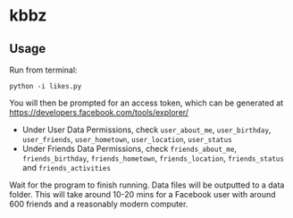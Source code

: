 kbbz
==========

Usage
----------

Run from terminal:

	python -i likes.py

You will then be prompted for an access token, which can be generated at https://developers.facebook.com/tools/explorer/

*	Under User Data Permissions, check `user_about_me`, `user_birthday`, `user_friends`, `user_hometown`, `user_location`, `user_status`
*	Under Friends Data Permissions, check `friends_about_me`, `friends_birthday`, `friends_hometown`, `friends_location`, `friends_status` and `friends_activities`

Wait for the program to finish running. Data files will be outputted to a data folder. This will take around 10-20 mins for a Facebook user with around 600 friends and a reasonably modern computer.

